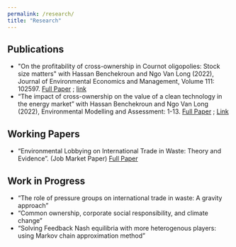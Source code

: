 ```yaml
---
permalink: /research/
title: "Research"
---
```


## Publications

* "On the profitability of cross-ownership in Cournot oligopolies: Stock size matters" with Hassan Benchekroun and Ngo Van Long (2022), Journal of Environmental Economics and Management, Volume 111: 102597. [Full Paper](/files/pdf/JEEM.pdf) ; [link](https://doi.org/10.1016/j.jeem.2021.102597)
* “The impact of cross-ownership on the value of a clean technology in the energy market” with Hassan Benchekroun and Ngo Van Long (2022), Environmental Modelling and Assessment: 1-13. [Full Paper](https://rdcu.be/cQAOE) ; [Link](https://doi.org/10.1007/s10666-022-09840-7)

## Working Papers
* “Environmental Lobbying on International Trade in Waste: Theory and Evidence”. (Job Market Paper) [Full Paper](/files/pdf/JMP_Miao.pdf)

## Work in Progress

* “The role of pressure groups on international trade in waste: A gravity approach” 
* “Common ownership, corporate social responsibility, and climate change” 
* “Solving Feedback Nash equilibria with more heterogenous players: using Markov chain approximation method” 



